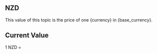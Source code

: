 ## NZD

This value of this topic is the price of one {currency} in {base_currency}.

## Current Value

1 NZD = <Topic topic="finance/stock-exchange/currency/NZD/USD" decimals="3" unit="USD"/>

